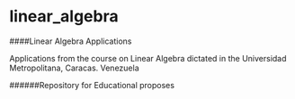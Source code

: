 # linear_algebra

####Linear Algebra Applications

Applications from the course on Linear Algebra dictated in the Universidad Metropolitana, Caracas. Venezuela
 
######Repository for Educational proposes

